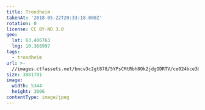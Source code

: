 ```yaml
---
title: Trondheim
takenAt: '2018-05-22T20:33:18.000Z'
rotation: 0
license: CC BY-ND 3.0
geo:
  lat: 63.406763
  lng: 10.368997
tags:
  - trondheim
url: >-
  //images.ctfassets.net/bncv3c2gt878/5YPsCMtRbh8Ok2jdgODRTV/ce024bce3b2ff3beb9ba2c470c871fd9/trondheim_41385039565_o
size: 3881701
image:
  width: 5344
  height: 3006
contentType: image/jpeg
---
```


